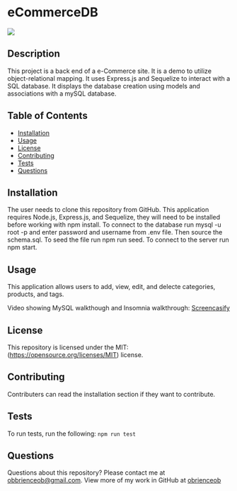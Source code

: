 # eCommerceDB
![](https://img.shields.io/badge/License-MIT-yellow.svg)
## Description
This project is a back end of a e-Commerce site. It is a demo to utilize object-relational mapping. It uses Express.js and Sequelize to interact with a SQL database. It displays the database creation using models and associations with a mySQL database. 

## Table of Contents
* [Installation](#installation)
* [Usage](#usage)
* [License](#license)
* [Contributing](#contributing)
* [Tests](#tests)
* [Questions](#questions)

## Installation
The user needs to clone this repository from GitHub. This application requires Node.js, Express.js, and Sequelize, they will need to be installed before working with npm install. To connect to the database run mysql -u root -p and enter password and username from .env file. Then source the schema.sql. To seed the file run npm run seed. To connect to the server run npm start.

## Usage
This application allows users to add, view, edit, and delecte categories, products, and tags. 

Video showing MySQL walkthough and Insomnia walkthrough: [Screencasify]("https://drive.google.com/file/d/1iNeP0NOStM-hpFaI0Py_VMcZjqhN6sTS/preview")

## License
This repository is licensed under the MIT: (https://opensource.org/licenses/MIT) license.

## Contributing
Contributers can read the installation section if they want to contribute. 

## Tests
To run tests, run the following:
`
npm run test
`

## Questions
Questions about this repository? Please contact me at [obbrienceob@gmail.com](mailto:obbrienceob@gmail.com). View more of my work in GitHub at [obrienceob](https://github.com/obrienceob) 
